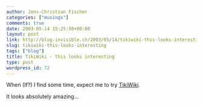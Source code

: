 ```yaml
---
author: Jens-Christian Fischer
categories: ["musings"]
comments: true
date: 2003-05-14 15:25:50+00:00
layout: post
link: http://blog.invisible.ch/2003/05/14/tikiwiki-this-looks-interesting/
slug: tikiwiki-this-looks-interesting
tags: ["blog"]
title: TikiWiki - this looks interesting
type: post
wordpress_id: 72
---
```


When (If?) I find some time, expect me to try [TikiWiki](http://tikiwiki.sourceforge.net/).

It looks absolutely amazing...
